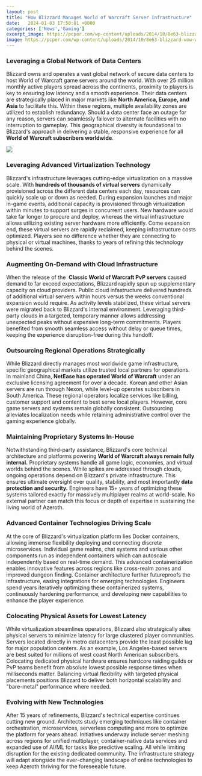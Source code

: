 ```yaml
---
layout: post
title: "How Blizzard Manages World of Warcraft Server Infrastructure"
date:   2024-01-03 17:50:01 +0000
categories: ['News','Gaming']
excerpt_image: https://pcper.com/wp-content/uploads/2014/10/8e63-blizzard-wow-warlords-of-draenor.jpg
image: https://pcper.com/wp-content/uploads/2014/10/8e63-blizzard-wow-warlords-of-draenor.jpg
---
```


### Leveraging a Global Network of Data Centers
Blizzard owns and operates a vast global network of secure data centers to host World of Warcraft game servers around the world. With over 25 million monthly active players spread across the continents, proximity to players is key to ensuring low latency and a smooth experience. Their data centers are strategically placed in major markets like **North America, Europe, and Asia** to facilitate this. 
Within these regions, multiple availability zones are utilized to establish redundancy. Should a data center face an outage for any reason, servers can seamlessly failover to alternate facilities with no interruption to gameplay. This geographical diversity is foundational to Blizzard's approach in delivering a stable, responsive experience for all  **World of Warcraft subscribers worldwide**.

![](https://pcper.com/wp-content/uploads/2014/10/8e63-blizzard-wow-warlords-of-draenor.jpg)
### Leveraging Advanced Virtualization Technology
Blizzard's infrastructure leverages cutting-edge virtualization on a massive scale. With **hundreds of thousands of virtual servers** dynamically provisioned across the different data centers each day, resources can quickly scale up or down as needed. During expansion launches and major in-game events, additional capacity is provisioned through virtualization within minutes to support surges in concurrent users. 
New hardware would take far longer to procure and deploy, whereas the virtual infrastructure allows utilizing existing server hardware more efficiently. Come expansion end, these virtual servers are rapidly reclaimed, keeping infrastructure costs optimized. Players see no difference whether they are connecting to physical or virtual machines, thanks to years of refining this technology behind the scenes.
### Augmenting On-Demand with Cloud Infrastructure  
When the release of the ​ **Classic World of Warcraft PvP servers** caused demand to far exceed expectations, Blizzard rapidly spun up supplementary capacity on cloud providers. Public cloud infastructure delivered hundreds of additional virtual servers within hours versus the weeks conventional expansion would require. 
As activity levels stabilized, these virtual servers were migrated back to Blizzard's internal environment. Leveraging third-party clouds in a targeted, temporary manner allows addressing unexpected peaks without expensive long-term commitments. Players benefited from smooth seamless access without delay or queue times, keeping the experience disruption-free during this handoff.
### Outsourcing Regional Operations Strategically
While Blizzard directly manages most worldwide game infrastructure, specific geographical markets utilize trusted local partners for operations. In mainland China, **NetEase has operated World of Warcraft** under an exclusive licensing agreement for over a decade. Korean and other Asian servers are run through Nexon, while level-up operates subscribers in South America. 
These regional operators localize services like billing, customer support and content to best serve local players. However, core game servers and systems remain globally consistent. Outsourcing alleviates localization needs while retaining administrative control over the gaming experience globally.
### Maintaining Proprietary Systems In-House  
Notwithstanding third-party assistance, Blizzard's core technical architecture and platforms powering **World of Warcraft always remain fully internal.** Proprietary systems handle all game logic, economies, and virtual worlds behind the scenes. While spikes are addressed through clouds, ongoing operations depend on Blizzard's private infrastructure.
This ensures ultimate oversight over quality, stability, and most importantly **data protection and security.** Engineers have 15+ years of optimizing these systems tailored exactly for massively multiplayer realms at world-scale. No external partner can match this focus or depth of expertise in sustaining the living world of Azeroth.
### Advanced Container Technologies Driving Scale
At the core of Blizzard's virtualization platform lies Docker containers, allowing immense flexibility deploying and connecting discrete microservices. Individual game realms, chat systems and various other components run as independent containers which can autoscale independently based on real-time demand. 
This advanced containerization enables innovative features across regions like cross-realm zones and improved dungeon finding. Container architecture further futureproofs the infrastructure, easing integrations for emerging technologies. Engineers spend years iteratively optimizing these containerized systems, continuously hardening performance, and developing new capabilities to enhance the player experience.
### Colocating Physical Assets for Lowest Latency
While virtualization streamlines operations, Blizzard also strategically sites physical servers to minimize latency for large clustered player communities. Servers located directly in metro datacenters provide the least possible lag for major population centers. As an example, Los Angeles-based servers are best suited for millions of west coast North American subscribers. 
Colocating dedicated physical hardware ensures hardcore raiding guilds or PvP teams benefit from absolute lowest possible response times when milliseconds matter. Balancing virtual flexibility with targeted physical placements positions Blizzard to deliver both horizontal scalability and "bare-metal" performance where needed.
### Evolving with New Technologies
After 15 years of refinements, Blizzard's technical expertise continues cutting new ground. Architects study emerging techniques like container orchestration, microservices, serverless computing and more to optimize the platform for years ahead. 
Initiatives underway include server meshing across regions for unified multiplayer, container-native data services and expanded use of AI/ML for tasks like predictive scaling. All while limiting disruption for the existing dedicated community. The infrastructure strategy will adapt alongside the ever-changing landscape of online technologies to keep Azeroth thriving for the foreseeable future.